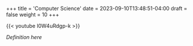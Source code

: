 +++
title = 'Computer Science'
date = 2023-09-10T13:48:51-04:00
draft = false
weight = 10
+++

{{< youtube I0W4uRdgp-k >}}

*Definition here*